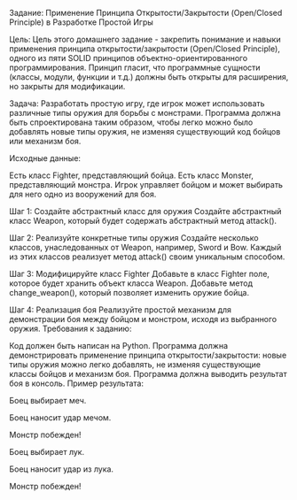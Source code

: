 Задание: Применение Принципа Открытости/Закрытости (Open/Closed Principle) в Разработке Простой Игры

Цель: Цель этого домашнего задание - закрепить понимание и навыки применения принципа открытости/закрытости 
(Open/Closed Principle), одного из пяти SOLID принципов объектно-ориентированного программирования. Принцип гласит, 
что программные сущности (классы, модули, функции и т.д.) должны быть открыты для расширения, но закрыты для модификации.

Задача: Разработать простую игру, где игрок может использовать различные типы оружия для борьбы с монстрами. 
Программа должна быть спроектирована таким образом, чтобы легко можно было добавлять новые типы оружия, не изменяя
существующий код бойцов или механизм боя.

Исходные данные:

Есть класс Fighter, представляющий бойца.
Есть класс Monster, представляющий монстра.
Игрок управляет бойцом и может выбирать для него одно из вооружений для боя.

Шаг 1: Создайте абстрактный класс для оружия
Создайте абстрактный класс Weapon, который будет содержать абстрактный метод attack().

Шаг 2: Реализуйте конкретные типы оружия
 Создайте несколько классов, унаследованных от Weapon, например, Sword и Bow. Каждый из этих классов реализует 
метод attack() своим уникальным способом.

Шаг 3: Модифицируйте класс Fighter
Добавьте в класс Fighter поле, которое будет хранить объект класса Weapon.
Добавьте метод change_weapon(), который позволяет изменить оружие бойца.

Шаг 4: Реализация боя
Реализуйте простой механизм для демонстрации боя между бойцом и монстром, исходя из выбранного оружия.
Требования к заданию:

Код должен быть написан на Python.
Программа должна демонстрировать применение принципа открытости/закрытости: новые типы оружия можно легко добавлять, не изменяя существующие классы бойцов и механизм боя.
Программа должна выводить результат боя в консоль.
Пример результата:

Боец выбирает меч.

Боец наносит удар мечом.

Монстр побежден!

Боец выбирает лук.

Боец наносит удар из лука.

Монстр побежден!

